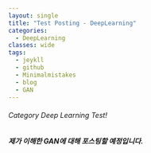 ```yaml
---
layout: single
title: "Test Posting - DeepLearning"
categories:
  - DeepLearning
classes: wide
tags:
  - jeykll
  - github
  - Minimalmistakes
  - blog
  - GAN
---
```


###### Category Deep Learning Test!

##### 제가 이해한 GAN에 대해 포스팅할 예정입니다.
